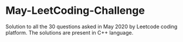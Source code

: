 # May-LeetCoding-Challenge
Solution to all the 30 questions asked in May 2020 by Leetcode coding platform.
The solutions are present in C++ language.
